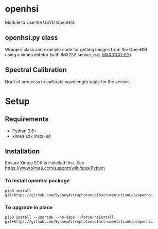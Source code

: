 # openhsi
Module to Use the USYD OpenHSI.

## openhsi.py class
Wrapper class and example code for getting images from the OpenHSI using a ximea detetor (with IMX252 sensor, e.g. [MX031CG-SY](https://www.ximea.com/en/products/xilab-application-specific-custom-oem/embedded-vision-and-multi-camera-setup-xix/sony-imx252-fast-color-industrial-camera)).

## Spectral Calibration
Draft of proccess to calibrate wavelength scale for the sensor.


# Setup

## Requirements

* Python 3.6+
* ximea sdk installed

## Installation
Ensure Ximea SDK is installed first. See https://www.ximea.com/support/wiki/apis/Python

### To install openhsi package
`pip3 install git+https://github.com/SydneyAstrophotonicInstrumentationLab/openhsi`

### To upgrade in place
`pip3 install --upgrade --no-deps --force-reinstall  git+https://github.com/SydneyAstrophotonicInstrumentationLab/openhsi`
